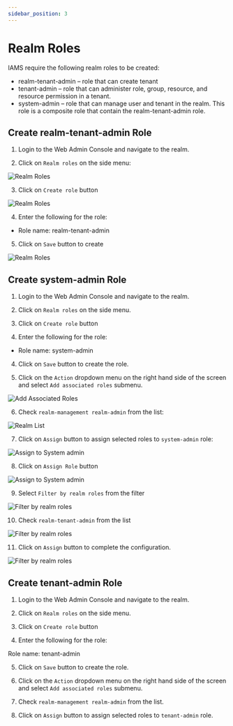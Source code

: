 ```yaml
---
sidebar_position: 3
---
```


# Realm Roles

IAMS require the following realm roles to be created:

-   realm-tenant-admin – role that can create tenant
-   tenant-admin – role that can administer role, group, resource, and resource permission in a tenant.
-   system-admin – role that can manage user and tenant in the realm. This role is a composite role that contain the realm-tenant-admin role.

## Create realm-tenant-admin Role

1. Login to the Web Admin Console and navigate to the realm.

2. Click on `Realm roles` on the side menu:

![Realm Roles](/img/modules/iams/configuration/manual-keycloak-setup/realm-roles/realm-roles.png)

3. Click on `Create role` button

![Realm Roles](/img/modules/iams/configuration/manual-keycloak-setup/realm-roles/create-role.png)

4. Enter the following for the role:

-   Role name: realm-tenant-admin

5. Click on `Save` button to create

![Realm Roles](/img/modules/iams/configuration/manual-keycloak-setup/realm-roles/create-role-form.png)

## Create system-admin Role

1.  Login to the Web Admin Console and navigate to the realm.

2.  Click on `Realm roles` on the side menu.

3.  Click on `Create role` button

4.  Enter the following for the role:

-   Role name: system-admin

4. Click on `Save` button to create the role.

5. Click on the `Action` dropdown menu on the right hand side of the screen and select `Add associated roles` submenu.

![Add Associated Roles](/img/modules/iams/configuration/manual-keycloak-setup/realm-roles/add-associated-roles.png)

6. Check `realm-management realm-admin` from the list:

![Realm List](/img/modules/iams/configuration/manual-keycloak-setup/realm-roles/realm-management-realm-admin.png)

7. Click on `Assign` button to assign selected roles to `system-admin` role:

![Assign to System admin](/img/modules/iams/configuration/manual-keycloak-setup/realm-roles/assign-roles-system-admin.png)

8. Click on `Assign Role` button

![Assign to System admin](/img/modules/iams/configuration/manual-keycloak-setup/realm-roles/assign-role.png)

9. Select `Filter by realm roles` from the filter

![Filter by realm roles](/img/modules/iams/configuration/manual-keycloak-setup/realm-roles/filter-by-realm-roles.png)

10. Check `realm-tenant-admin` from the list

![Filter by realm roles](/img/modules/iams/configuration/manual-keycloak-setup/realm-roles/realm-tenant-admin-role.png)

11. Click on `Assign` button to complete the configuration.

![Filter by realm roles](/img/modules/iams/configuration/manual-keycloak-setup/realm-roles/assign-system-admin.png)

## Create tenant-admin Role

1. Login to the Web Admin Console and navigate to the realm.

2. Click on `Realm roles` on the side menu.

3. Click on `Create role` button

4. Enter the following for the role:

Role name: tenant-admin

5. Click on `Save` button to create the role.
6. Click on the `Action` dropdown menu on the right hand side of the screen and select `Add associated roles` submenu.

7. Check `realm-management realm-admin` from the list.

8. Click on `Assign` button to assign selected roles to `tenant-admin` role.
